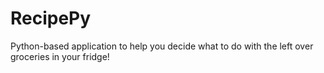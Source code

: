 # RecipePy

Python-based application to help you decide what to do with the left over groceries in your fridge!
